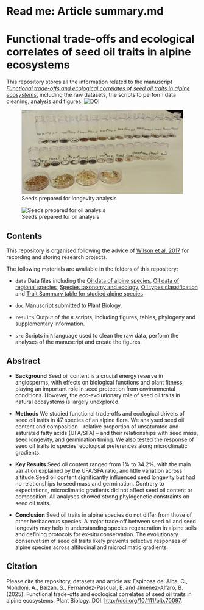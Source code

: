 Read me: Article summary.md
================

# Functional trade-offs and ecological correlates of seed oil traits in alpine ecosystems

This repository stores all the information related to the manuscript
[*Functional trade-offs and ecological correlates of seed oil traits in
alpine ecosystems*](http://doi.org/10.1111/plb.70097), including the raw
datasets, the scripts to perform data cleaning, analysis and figures.
[![DOI](https://zenodo.org/badge/449614381.svg)](https://doi.org/10.5281/zenodo.16900175)

<figure>
<img src="seeds_longevity.jpg"
alt="Seeds prepared for longevity analysis" />
<figcaption aria-hidden="true">Seeds prepared for longevity
analysis</figcaption>
</figure>

<figure>
<img src="seeds_oil.jpg" alt="Seeds prepared for oil analysis" />
<figcaption aria-hidden="true">Seeds prepared for oil
analysis</figcaption>
</figure>

## Contents

This repository is organised following the advice of [Wilson et
al. 2017](https://doi.org/10.1371/journal.pcbi.1005510) for recording
and storing research projects.

The following materials are available in the folders of this repository:

- `data` Data files including the [Oil data of alpine
  species](https://github.com/clara-espinosa/Oilcontent_Longevity/blob/main/data/oil_alpinedata.csv),
  [Oil data of regional
  species](https://github.com/clara-espinosa/Oilcontent_Longevity/blob/main/data/oil_regionaldata.csv),
  [Species taxonomy and
  ecology](https://github.com/clara-espinosa/Oilcontent_Longevity/blob/main/data/species_header.csv),
  [Oil types
  classification](https://github.com/clara-espinosa/Oilcontent_Longevity/blob/main/data/FA_types.csv)
  and [Trait Summary table for studied alpine
  species](https://github.com/clara-espinosa/Oilcontent_Longevity/blob/main/data/species_traits.csv)

- `doc` Manuscript submitted to Plant Biology.

- `results` Output of the `R` scripts, including figures, tables,
  phylogeny and supplementary information.

- `src` Scripts in `R` language used to clean the raw data, perform the
  analyses of the manuscript and create the figures.

## Abstract

- **Background** Seed oil content is a crucial energy reserve in
  angiosperms, with effects on biological functions and plant fitness,
  playing an important role in seed protection from environmental
  conditions. However, the eco‐evolutionary role of seed oil traits in
  natural ecosystems is largely unexplored.

- **Methods** We studied functional trade‐offs and ecological drivers of
  seed oil traits in 47 species of an alpine flora. We analysed seed oil
  content and composition – relative proportion of unsaturated and
  saturated fatty acids (UFA/SFA) – and their relationships with seed
  mass, seed longevity, and germination timing. We also tested the
  response of seed oil traits to species’ ecological preferences along
  microclimatic gradients.

- **Key Results** Seed oil content ranged from 1% to 34.2%, with the
  main variation explained by the UFA/SFA ratio, and little variation
  across altitude.Seed oil content significantly influenced seed
  longevity but had no relationships to seed mass and germination.
  Contrary to expectations, microclimatic gradients did not affect seed
  oil content or composition. All analyses showed strong phylogenetic
  constraints on seed oil traits.

- **Conclusion** Seed oil traits in alpine species do not differ from
  those of other herbaceous species. A major trade‐off between seed oil
  and seed longevity may help in understanding species regeneration in
  alpine soils and defining protocols for ex‐situ conservation. The
  evolutionary conservatism of seed oil traits likely prevents selective
  responses of alpine species across altitudinal and microclimatic
  gradients.

## Citation

Please cite the repository, datasets and article as: Espinosa del Alba,
C., Mondoni, A., Baizán, S., Fernández-Pascual, E. and Jiménez-Alfaro,
B.(2025). Functional trade-offs and ecological correlates of seed oil
traits in alpine ecosystems. Plant Biology. DOI:
<http://doi.org/10.1111/plb.70097>.
